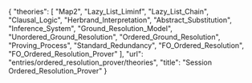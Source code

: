 {
    "theories": [
        "Map2",
        "Lazy_List_Liminf",
        "Lazy_List_Chain",
        "Clausal_Logic",
        "Herbrand_Interpretation",
        "Abstract_Substitution",
        "Inference_System",
        "Ground_Resolution_Model",
        "Unordered_Ground_Resolution",
        "Ordered_Ground_Resolution",
        "Proving_Process",
        "Standard_Redundancy",
        "FO_Ordered_Resolution",
        "FO_Ordered_Resolution_Prover"
    ],
    "url": "entries/ordered_resolution_prover/theories",
    "title": "Session Ordered_Resolution_Prover"
}